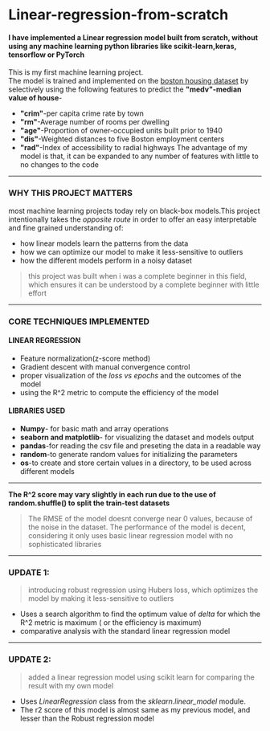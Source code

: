 # Linear-regression-from-scratch
#### I have implemented a Linear regression model built from scratch, without using any machine learning python libraries like scikit-learn,keras, tensorflow or PyTorch
This is my first machine learning project.\
The model is trained and implemented on the [boston housing dataset](https://www.kaggle.com/datasets/krupadharamshi/bostonhousing) by selectively using the following features to predict the **"medv"-median value of house**-
- **"crim"**-per capita crime rate by town
- **"rm"**-Average number of rooms per dwelling
- **"age"**-Proportion of owner-occupied units built prior to 1940
- **"dis"**-Weighted distances to five Boston employment centers
- **"rad"**-Index of accessibility to radial highways
The advantage of my model is that, it can be expanded to any number of features with little to no changes to the code
---
### WHY THIS PROJECT MATTERS
most machine learning projects today rely on black-box models.This project intentionally takes the *opposite route* in order to offer an easy interpretable and fine grained understanding of:
- how linear models learn the patterns from the data
- how we can optimize our model to make it less-sensitive to outliers
- how the different models perform in a noisy dataset
> this project was built when i was a complete beginner in this field, which ensures it can be understood by a complete beginner with little effort
---
### CORE TECHNIQUES IMPLEMENTED
#### LINEAR REGRESSION
- Feature normalization(z-score method)
- Gradient descent with manual convergence control
- proper visualization of the *loss vs epochs* and the outcomes of the model
- using the R^2 metric to compute the efficiency of the model
#### LIBRARIES USED
- **Numpy**- for basic math and array operations
- **seaborn and matplotlib**-  for visualizing the dataset and models output
- **pandas**-for reading the csv file and preseting the data in a readable way
- **random**-to generate random values for initializing the parameters
- **os**-to create and store certain values in a directory, to be used across different models
--- 
**The R^2 score may vary slightly in each run due to the use of random.shuffle() to split the train-test datasets**
>The RMSE of the model doesnt converge near 0 values, because of the noise in the dataset.
>The performance of the model is decent, considering it only uses basic linear regression model with no sophisticated libraries
---
### UPDATE 1:
> introducing robust regression using Hubers loss, which optimizes the model by making it less-sensitive to outliers
- Uses a search algorithm to find the optimum value of *delta* for which the R^2 metric is maximum ( or the efficiency is maximum)
- comparative analysis with the standard linear regression model
---
### UPDATE 2:
>added a linear regression model using scikit learn for comparing the result with my own model
- Uses *LinearRegression* class from the *sklearn.linear_model* module.
- The r2 score of this model is almost same as my previous model, and lesser than the Robust regression model


